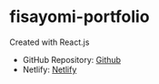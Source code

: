 # fisayomi-portfolio

Created with React.js


- GitHub Repository: [Github](https://github.com/OlaleyeFisayo/fisayomi-portfolio)
- Netlify: [Netlify](https://fisayomi-portfolio.vercel.app/)
